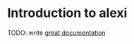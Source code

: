 # Introduction to alexi

TODO: write [great documentation](http://jacobian.org/writing/great-documentation/what-to-write/)
